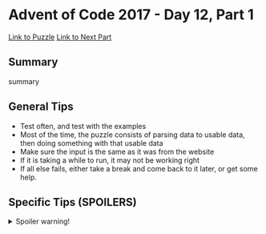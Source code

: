 # Advent of Code 2017 - Day 12, Part 1

[Link to Puzzle](https://adventofcode.com/2017/day/12)
[Link to Next Part](https://github.com/CodingAP/unofficial-aoc-syllabus/blob/main/years/2017/day12/part2.md)

## Summary
summary

## General Tips
- Test often, and test with the examples
- Most of the time, the puzzle consists of parsing data to usable data, then doing something with that usable data
- Make sure the input is the same as it was from the website
- If it is taking a while to run, it may not be working right
- If all else fails, either take a break and come back to it later, or get some help.

## Specific Tips (SPOILERS)
<details> <summary>Spoiler warning!</summary>

specific tips

</details>